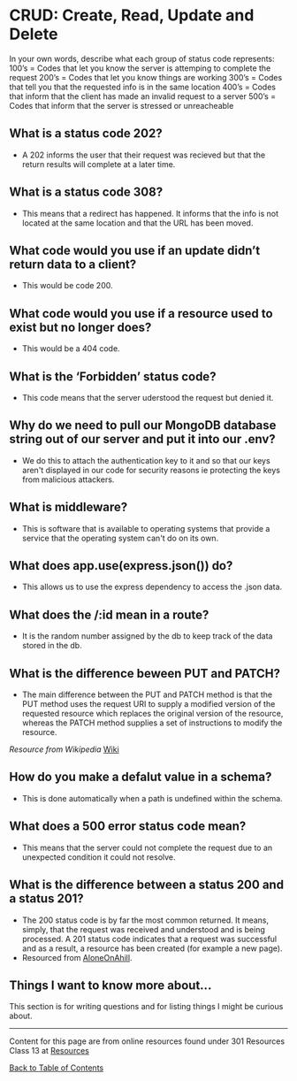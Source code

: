 # CRUD: Create, Read, Update and Delete

In your own words, describe what each group of status code represents:
100’s = Codes that let you know the server is attemping to complete the request
200’s = Codes that let you know things are working
300’s = Codes that tell you that the requested info is in the same location
400’s = Codes that inform that the client has made an invalid request to a server
500’s = Codes that inform that the server is stressed or unreacheable

## What is a status code 202?

- A 202 informs the user that their request was recieved but that the return results will complete at a later time. 

## What is a status code 308?

- This means that a redirect has happened. It informs that the info is not located at the same location and that the URL has been moved.

## What code would you use if an update didn’t return data to a client?

- This would be code 200.

## What code would you use if a resource used to exist but no longer does?

- This would be a 404 code.

## What is the ‘Forbidden’ status code?

- This code means that the server uderstood the request but denied it.

## Why do we need to pull our MongoDB database string out of our server and put it into our .env? 

- We do this to attach the authentication key to it and so that our keys aren't displayed in our code for security reasons ie protecting the keys from malicious attackers.

## What is middleware?

- This is software that is available to operating systems that provide a service that the operating system can't do on its own.

## What does app.use(express.json()) do?

- This allows us to use the express dependency to access the .json data.
  
## What does the /:id mean in a route?

- It is the random number assigned by the db to keep track of the data stored in the db.
  
## What is the difference beween PUT and PATCH?

- The main difference between the PUT and PATCH method is that the PUT method uses the request URI to supply a modified version of the requested resource which replaces the original version of the resource, whereas the PATCH method supplies a set of instructions to modify the resource. 

*Resource from Wikipedia* [Wiki](/https://en.wikipedia.org/wiki/Patch_verb#:~:text=The%20main%20difference%20between%20the,instructions%20to%20modify%20the%20resource.)
  
## How do you make a defalut value in a schema?

- This is done automatically when a path is undefined within the schema.
  
## What does a 500 error status code mean?

- This means that the server could not complete the request due to an unexpected condition it could not resolve.

## What is the difference between a status 200 and a status 201?

- The 200 status code is by far the most common returned. It means, simply, that the request was received and understood and is being processed. A 201 status code indicates that a request was successful and as a result, a resource has been created (for example a new page).
- Resourced from [AloneOnAhill](/https://aloneonahill.com/blog/http-status-codes#:~:text=The%20200%20status%20code%20is,understood%20and%20is%20being%20processed.&text=A%20201%20status%20code%20indicates,for%20example%20a%20new%20page).

## Things I want to know more about...

This section is for writing questions and for listing things I might be curious about.

-----------------------------------------------------------
Content for this page are from online resources found under 301 Resources Class 13 at [Resources](/Resources.md)

[Back to Table of Contents](/README.md)